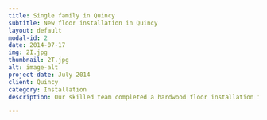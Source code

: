 ```yaml
---
title: Single family in Quincy
subtitle: New floor installation in Quincy
layout: default
modal-id: 2
date: 2014-07-17
img: 2I.jpg
thumbnail: 2T.jpg
alt: image-alt
project-date: July 2014
client: Quincy
category: Installation
description: Our skilled team completed a hardwood floor installation in a Quincy home, delivering a flawless and elegant finish. From selecting premium materials to precise fitting and finishing, we enhanced the home's aesthetic appeal and durability, ensuring a warm and inviting atmosphere..

---
```

